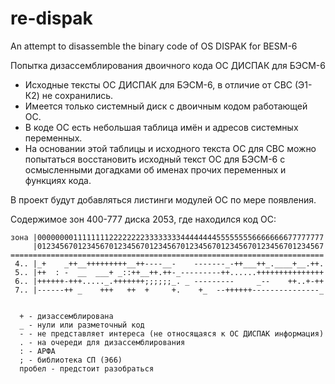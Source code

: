 # re-dispak
An attempt to disassemble the binary code of OS DISPAK for BESM-6

Попытка дизассемблирования двоичного кода ОС ДИСПАК для БЭСМ-6

* Исходные тексты ОС ДИСПАК для БЭСМ-6, в отличие от СВС (Э1-К2) не сохранились. 
* Имеется только системный диск с двоичным кодом работающей ОС.
* В коде ОС есть небольшая таблица имён и адресов системных переменных.
* На основании этой таблицы и исходного текста ОС для СВС можно попытаться восстановить
исходный текст ОС для БЭСМ-6 с осмысленными догадками об именах прочих переменных и функциях кода.

В проект будут добавляться листинги модулей ОС по мере появления.

Содержимое зон 400-777 диска 2053, где находился код ОС:
```
зона |0000000011111111222222223333333344444444555555556666666677777777
     |0123456701234567012345670123456701234567012345670123456701234567
======================================================================
 4.. |_+    _++__+++++++++__++----__-    -------_-++___++_.____+__.++.
 5.. |++  : -  __  ___+ _::++__++.++-_---------++......+++++++++++++++
 6.. |++++++-+++....._.+++++++;;;;;;_. _ ---------     _--    ++..+-++
 7.. |------++ _    +++   ++  +     +.    +_  --++++++---------------_


  + - дизассемблирована
  _ - нули или разметочный код
  - - не представляет интереса (не относящаяся к ОС ДИСПАК информация)
  . - на очереди для дизассемблирования
  : - АРФА
  ; - библиотека СП (Э66)
  пробел - предстоит разобраться
```
